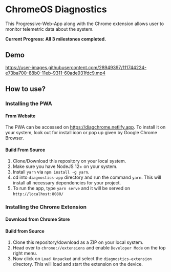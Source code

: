 # ChromeOS Diagnostics

This Progressive-Web-App along with the Chrome extension allows user to monitor telemetric data about the system.

**Current Progress: All 3 milestones completed.**

## Demo


https://user-images.githubusercontent.com/28949397/111744224-e73ba700-88b0-11eb-9311-60ade931fdc9.mp4



## How to use?

### Installing the PWA

#### From Website

The PWA can be accessed on https://diagchrome.netlify.app. To install it on your system, look out for install icon or pop up given by Google Chrome Browser.

#### Build From Source

1. Clone/Download this repository on your local system.
2. Make sure you have NodeJS 12+ on your system.
3. Install `yarn` via `npm install -g yarn`.
4. cd into `diagnostics-app` directory and run the command `yarn`. This will install all necessary dependencies for your project.
5. To run the app, type `yarn serve` and it will be served on `http://localhost:8080/`

### Installing the Chrome Extension

#### Download from Chrome Store

#### Build from Source

1. Clone this repository/download as a ZIP on your local system.
2. Head over to `chrome://extensions` and enable `Developer Mode` on the top right menu.
3. Now click on `Load Unpacked` and select the `diagnostics-extension` directory. This will load and start the extension on the device.

